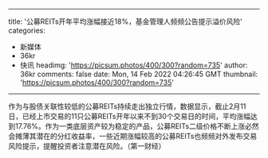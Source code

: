 
---
title: '公募REITs开年平均涨幅接近18%，基金管理人频频公告提示溢价风险'
categories: 
 - 新媒体
 - 36kr
 - 快讯
headimg: 'https://picsum.photos/400/300?random=735'
author: 36kr
comments: false
date: Mon, 14 Feb 2022 04:26:45 GMT
thumbnail: 'https://picsum.photos/400/300?random=735'
---

<div>   
作为与股债关联性较低的公募REITs持续走出独立行情，数据显示，截止2月11日，已经上市交易的11只公募REITs开年以来不到30个交易日的时间，平均涨幅达到17.76%。作为一类底层资产较为稳定的产品，公募REITs二级价格不断上涨必然会摊薄其潜在的分红收益率，一些近期涨幅较高的公募REITs也频频对外发布交易风险提示，提醒投资者注意潜在风险。（第一财经）  
</div>
            